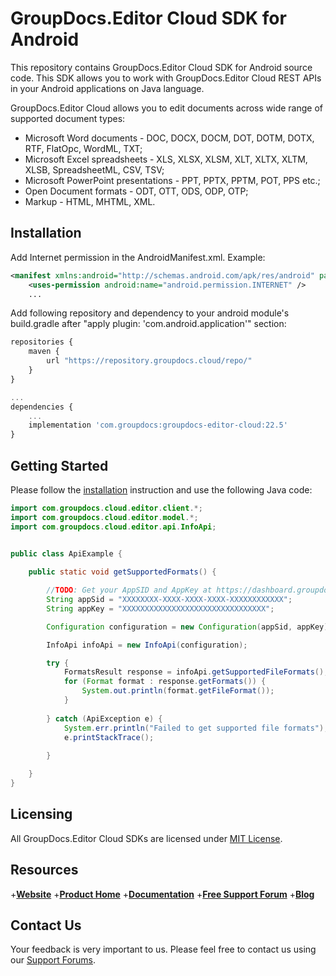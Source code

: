 # GroupDocs.Editor Cloud SDK for Android

This repository contains GroupDocs.Editor Cloud SDK for Android source code. This SDK allows you to work with GroupDocs.Editor Cloud REST APIs in your Android applications on Java language.

GroupDocs.Editor Cloud allows you to edit documents across wide range of supported document types:

* Microsoft Word documents - DOC, DOCX, DOCM, DOT, DOTM, DOTX, RTF, FlatOpc, WordML, TXT;
* Microsoft Excel spreadsheets - XLS, XLSX, XLSM, XLT, XLTX, XLTM, XLSB, SpreadsheetML, CSV, TSV;
* Microsoft PowerPoint presentations - PPT, PPTX, PPTM, POT, PPS etc.;
* Open Document formats - ODT, OTT, ODS, ODP, OTP;
* Markup - HTML, MHTML, XML.

## Installation

Add Internet permission in the AndroidManifest.xml. Example:

```xml
<manifest xmlns:android="http://schemas.android.com/apk/res/android" package="<package name>">
    <uses-permission android:name="android.permission.INTERNET" />
    ...
```

Add following repository and dependency to your android module's build.gradle
after "apply plugin: 'com.android.application'" section:

```javascript
repositories {
    maven {
        url "https://repository.groupdocs.cloud/repo/"
    }
}

...
dependencies {
    ...
    implementation 'com.groupdocs:groupdocs-editor-cloud:22.5'
}
```

## Getting Started

Please follow the [installation](#installation) instruction and use the following Java code:

```java
import com.groupdocs.cloud.editor.client.*;
import com.groupdocs.cloud.editor.model.*;
import com.groupdocs.cloud.editor.api.InfoApi;


public class ApiExample {
                
    public static void getSupportedFormats() {

        //TODO: Get your AppSID and AppKey at https://dashboard.groupdocs.cloud (free registration is required).
        String appSid = "XXXXXXXX-XXXX-XXXX-XXXX-XXXXXXXXXXXX";
        String appKey = "XXXXXXXXXXXXXXXXXXXXXXXXXXXXXXXX";

        Configuration configuration = new Configuration(appSid, appKey);

        InfoApi infoApi = new InfoApi(configuration);

        try {
            FormatsResult response = infoApi.getSupportedFileFormats();
            for (Format format : response.getFormats()) {
                System.out.println(format.getFileFormat());
            }
            
        } catch (ApiException e) {
            System.err.println("Failed to get supported file formats");
            e.printStackTrace();
            
        }

    }
}
```

## Licensing

All GroupDocs.Editor Cloud SDKs are licensed under [MIT License](LICENSE).

## Resources

+[**Website**](https://www.groupdocs.cloud)
+[**Product Home**](https://products.groupdocs.cloud/editor)
+[**Documentation**](https://docs.groupdocs.cloud/editor)
+[**Free Support Forum**](https://forum.groupdocs.cloud/c/editor)
+[**Blog**](https://blog.groupdocs.cloud/category/editor)

## Contact Us

Your feedback is very important to us. Please feel free to contact us using our [Support Forums](https://forum.groupdocs.cloud/c/editor).
